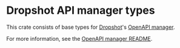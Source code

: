 # Dropshot API manager types

This crate consists of base types for [Dropshot](https://docs.rs/dropshot)'s [OpenAPI manager](https://crates.io/crates/dropshot-api-manager).

For more information, see the [OpenAPI manager README](https://github.com/oxidecomputer/dropshot/tree/main/dropshot-api-manager).
